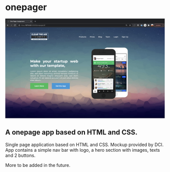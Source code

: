 # onepager

<img src="images/cover.png">

## A onepage app based on HTML and CSS.

Single page application based on HTML and CSS. Mockup provided by DCI.
App contains a simple nav bar with logo, a hero section with images, texts and 2 buttons.

More to be added in the future.
